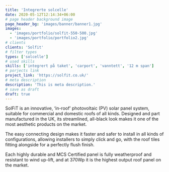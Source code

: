 ```yaml
---
title: 'Integrerte solcelle'
date: 2020-05-12T12:14:34+06:00
# page header background image
page_header_bg: 'images/banner/banner1.jpg'
images:
  - 'images/portfolio/solfit-550-500.jpg'
  - 'images/portfolio/portfolio2.jpg'
# clients
clients: 'Solfit'
# filter types
types: ['solcelle']
# used skills
skills: ['integrert på taket', 'carport', 'vanntett', '12 m span']
# porjects link
project_link: 'https://solfit.co.uk/'
# meta description
description: 'This is meta description.'
# save as draft
draft: true
---
```


SolFiT is an innovative, ‘in-roof’ photovoltaic (PV) solar panel system, suitable for commercial and domestic roofs of all kinds. Designed and part manufactured in the UK, its streamlined, all-black look makes it one of the most aesthetic products on the market.

The easy connecting design makes it faster and safer to install in all kinds of configurations, allowing installers to simply click and go, with the roof tiles fitting alongside for a perfectly flush finish.

Each highly durable and MCS Certified panel is fully weatherproof and resistant to wind up-lift, and at 370Wp it is the highest output roof panel on the market.
